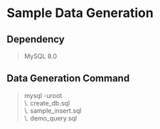 # Sample Data Generation

## Dependency

> MySQL 8.0

## Data Generation Command
> mysql -uroot \
> \\. create_db.sql \
> \\. sample_insert.sql \
> \\. demo_query.sql
